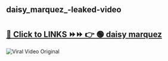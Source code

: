 
 ## daisy_marquez_-leaked-video 

# <h2><a href="https://clipsfans.com/daisy_marquez_&ref=git">🔗 Click to LINKS ⏩⏩ 👉 🟢 daisy marquez  </a></h2>

<a href="https://clipsfans.com/daisy_marquez_&ref=git" rel="nofollow" data-target="animated-image.originalLink"><img src="https://i.ibb.co.com/xMMVF88/686577567.gif" alt="Viral Video Original" style="max-width: 100%; display: inline-block;" data-target="animated-image.originalImage"></a>
